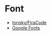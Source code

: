 # Font

- [tonsky/FiraCode](https://github.com/tonsky/FiraCode)
- [Google Fonts](https://fonts.google.com/)
